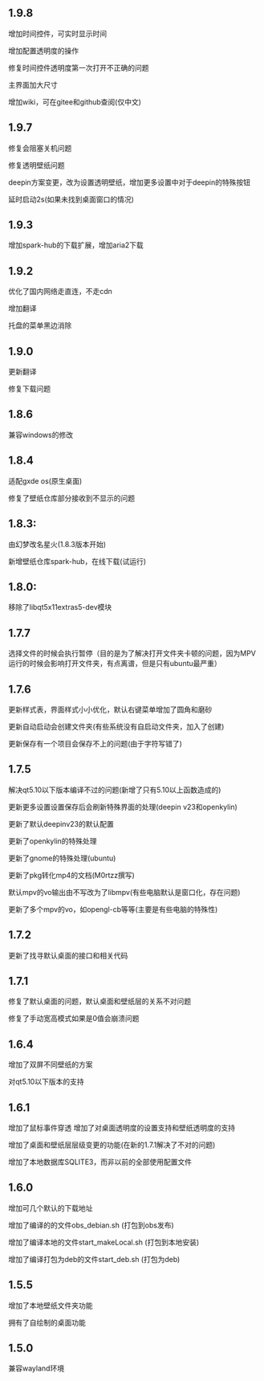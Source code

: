 
## 1.9.8

增加时间控件，可实时显示时间

增加配置透明度的操作

修复时间控件透明度第一次打开不正确的问题

主界面加大尺寸

增加wiki，可在gitee和github查阅(仅中文)

## 1.9.7

修复会阻塞关机问题

修复透明壁纸问题

deepin方案变更，改为设置透明壁纸，增加更多设置中对于deepin的特殊按钮

延时启动2s(如果未找到桌面窗口的情况)

## 1.9.3

增加spark-hub的下载扩展，增加aria2下载

## 1.9.2

优化了国内网络走直连，不走cdn

增加翻译

托盘的菜单黑边消除

## 1.9.0

更新翻译

修复下载问题

## 1.8.6

兼容windows的修改

## 1.8.4

适配gxde os(原生桌面)

修复了壁纸仓库部分接收到不显示的问题

## 1.8.3:

由幻梦改名星火(1.8.3版本开始)

新增壁纸仓库spark-hub，在线下载(试运行)

## 1.8.0:

移除了libqt5x11extras5-dev模块

## 1.7.7

选择文件的时候会执行暂停（目的是为了解决打开文件夹卡顿的问题，因为MPV运行的时候会影响打开文件夹，有点离谱，但是只有ubuntu最严重）

## 1.7.6

更新样式表，界面样式小小优化，默认右键菜单增加了圆角和磨砂

更新自动启动会创建文件夹(有些系统没有自启动文件夹，加入了创建)

更新保存有一个项目会保存不上的问题(由于字符写错了)

## 1.7.5

解决qt5.10以下版本编译不过的问题(新增了只有5.10以上函数造成的)

更新更多设置设置保存后会刷新特殊界面的处理(deepin v23和openkylin)

更新了默认deepinv23的默认配置

更新了openkylin的特殊处理

更新了gnome的特殊处理(ubuntu)

更新了pkg转化mp4的文档(M0rtzz撰写)

默认mpv的vo输出由不写改为了libmpv(有些电脑默认是窗口化，存在问题)

更新了多个mpv的vo，如opengl-cb等等(主要是有些电脑的特殊性)

## 1.7.2

更新了找寻默认桌面的接口和相关代码

## 1.7.1

修复了默认桌面的问题，默认桌面和壁纸层的关系不对问题

修复了手动宽高模式如果是0值会崩溃问题

## 1.6.4

增加了双屏不同壁纸的方案

对qt5.10以下版本的支持

## 1.6.1

增加了鼠标事件穿透
增加了对桌面透明度的设置支持和壁纸透明度的支持

增加了桌面和壁纸层层级变更的功能(在新的1.7.1解决了不对的问题)

增加了本地数据库SQLITE3，而非以前的全部使用配置文件

## 1.6.0

增加可几个默认的下载地址

增加了编译的的文件obs_debian.sh (打包到obs发布)

增加了编译本地的文件start_makeLocal.sh (打包到本地安装)

增加了编译打包为deb的文件start_deb.sh (打包为deb)

## 1.5.5

增加了本地壁纸文件夹功能

拥有了自绘制的桌面功能

## 1.5.0
兼容wayland环境


